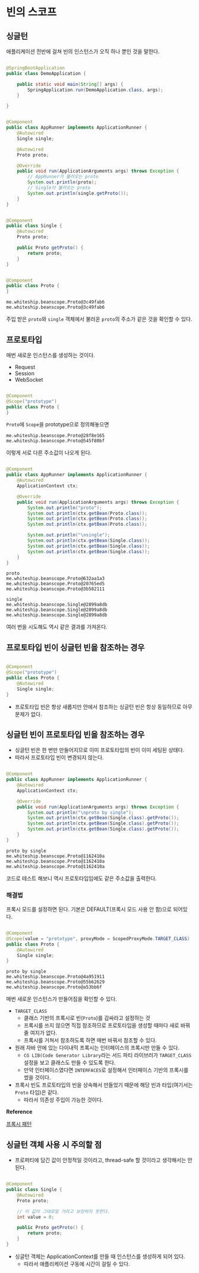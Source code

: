 # 빈의 스코프

## 싱글턴

애플리케이션 전반에 걸쳐 빈의 인스턴스가 오직 하나 뿐인 것을 말한다.

```java

@SpringBootApplication
public class DemoApplication {

    public static void main(String[] args) {
        SpringApplication.run(DemoApplication.class, args);
    }

}
```

```java

@Component
public class AppRunner implements ApplicationRunner {
    @Autowired
    Single single;

    @Autowired
    Proto proto;

    @Override
    public void run(ApplicationArguments args) throws Exception {
        // AppRunner가 불러오는 proto
        System.out.println(proto);
        // Single이 불러오는 proto
        System.out.println(single.getProto());
    }
}
```

```java

@Component
public class Single {
    @Autowired
    Proto proto;

    public Proto getProto() {
        return proto;
    }
}
```

```java

@Component
public class Proto {
}
```

```text
me.whiteship.beanscope.Proto@3c49fab6
me.whiteship.beanscope.Proto@3c49fab6
```

주입 받은 `proto`와 `single` 객체에서 불러온 `proto`의 주소가 같은 것을 확인할 수 있다.

## 프로토타입

매번 새로운 인스턴스를 생성하는 것이다.

- Request
- Session
- WebSocket

```java

@Component
@Scope("prototype")
public class Proto {
}
```

`Proto`에 `Scope`을 prototype으로 정의해놓으면

```text
me.whiteship.beanscope.Proto@28f8e165
me.whiteship.beanscope.Proto@545f80bf
```

이렇게 서로 다른 주소값이 나오게 된다.

```java

@Component
public class AppRunner implements ApplicationRunner {
    @Autowired
    ApplicationContext ctx;

    @Override
    public void run(ApplicationArguments args) throws Exception {
        System.out.println("proto");
        System.out.println(ctx.getBean(Proto.class));
        System.out.println(ctx.getBean(Proto.class));
        System.out.println(ctx.getBean(Proto.class));

        System.out.println("\nsingle");
        System.out.println(ctx.getBean(Single.class));
        System.out.println(ctx.getBean(Single.class));
        System.out.println(ctx.getBean(Single.class));
    }
}
```

```text
proto
me.whiteship.beanscope.Proto@632aa1a3
me.whiteship.beanscope.Proto@20765ed5
me.whiteship.beanscope.Proto@3b582111

single
me.whiteship.beanscope.Single@2899a8db
me.whiteship.beanscope.Single@2899a8db
me.whiteship.beanscope.Single@2899a8db
```

여러 번을 시도해도 역시 같은 결과를 가져온다.

## 프로토타입 빈이 싱글턴 빈을 참조하는 경우

```java

@Component
@Scope("prototype")
public class Proto {
    @Autowired
    Single single;
}
```

- 프로토타입 빈은 항상 새롭지만 안에서 참조하는 싱글턴 빈은 항상 동일하므로 아무 문제가 없다.

## 싱글턴 빈이 프로토타입 빈을 참조하는 경우

- 싱글턴 빈은 한 번만 만들어지므로 이미 프로토타입의 빈이 이미 세팅된 상태다.
- 따라서 프로토타입 빈이 변경되지 않는다.

```java

@Component
public class AppRunner implements ApplicationRunner {
    @Autowired
    ApplicationContext ctx;

    @Override
    public void run(ApplicationArguments args) throws Exception {
        System.out.println("\nproto by single");
        System.out.println(ctx.getBean(Single.class).getProto());
        System.out.println(ctx.getBean(Single.class).getProto());
        System.out.println(ctx.getBean(Single.class).getProto());
    }
}
```

```text
proto by single
me.whiteship.beanscope.Proto@1162410a
me.whiteship.beanscope.Proto@1162410a
me.whiteship.beanscope.Proto@1162410a
```

코드로 테스트 해보니 역시 프로토타입임에도 같은 주소값을 출력한다.

### 해결법

프록시 모드를 설정하면 된다. 기본은 DEFAULT(프록시 모드 사용 안 함)으로 되어있다.

```java

@Component
@Scope(value = "prototype", proxyMode = ScopedProxyMode.TARGET_CLASS)
public class Proto {
    @Autowired
    Single single;
}
```

```text
proto by single
me.whiteship.beanscope.Proto@4a951911
me.whiteship.beanscope.Proto@55b62629
me.whiteship.beanscope.Proto@a53bb6f
```

매번 새로운 인스턴스가 만들어짐을 확인할 수 있다.

- `TARGET_CLASS`
    - 클래스 기반의 프록시로 빈(`Proto`)를 감싸라고 설정하는 것
    - 프록시를 쓰지 않으면 직접 참조하므로 프로토타입을 생성할 때마다 새로 바꿔 줄 여지가 없다.
    - 프록시를 거쳐서 참조하도록 하면 매번 바꿔서 참조할 수 있다.
- 원래 자바 안에 있는 다이내믹 프록시는 인터페이스의 프록시만 만들 수 있다.
    - `CG LIB(Code Generator Library`라는 서드 파티 라이브러가 `TARGET_CLASS` 설정을 보고 클래스도 만들 수 있도록 한다.
    - 만약 인터페이스였다면 `INTERFACES`로 설정해서 인터페이스 기반의 프록시를 썼을 것이다.
- 프록시 빈도 프로토타입의 빈을 상속해서 만들었기 때문에 해당 빈과 타입(여기서는 `Proto` 타입)은 같다.
    - 따라서 의존성 주입이 가능한 것이다.

**Reference**

[프록시 패턴](https://ko.wikipedia.org/wiki/프록시_패턴)

## 싱글턴 객체 사용 시 주의할 점

- 프로퍼티에 담긴 값이 안정적일 것이라고, thread-safe 할 것이라고 생각해서는 안 된다.

```java

@Component
public class Single {
    @Autowired
    Proto proto;

    // 이 값이 그대로일 거라고 보장하지 못한다.
    int value = 0;

    public Proto getProto() {
        return proto;
    }
}
```

- 싱글턴 객체는 ApplicationContext를 만들 때 인스턴스를 생성하게 되어 있다.
    - 따라서 애플리케이션 구동에 시간이 걸릴 수 있다.